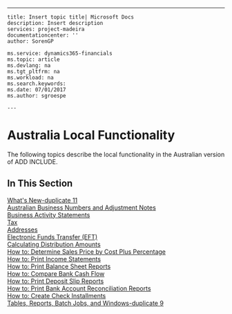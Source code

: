 ---
    title: Insert topic title| Microsoft Docs
    description: Insert description
    services: project-madeira
    documentationcenter: ''
    author: SorenGP

    ms.service: dynamics365-financials
    ms.topic: article
    ms.devlang: na
    ms.tgt_pltfrm: na
    ms.workload: na
    ms.search.keywords:
    ms.date: 07/01/2017
    ms.author: sgroespe

    ---
# Australia Local Functionality
The following topics describe the local functionality in the Australian version of ADD INCLUDE<!--[!INCLUDE[navnow](../../ApplicationDesign/includes/navnow_md.md)]-->.  
  
## In This Section  
 [What's New-duplicate 11](../../LocalFunctionalityForMicrosoftDynamicsNav2016/Australia/what-s-new-duplicate-11.md)  
  [Australian Business Numbers and Adjustment Notes](../../LocalFunctionalityForMicrosoftDynamicsNav2016/Australia/australian-business-numbers-and-adjustment-notes.md)  
  [Business Activity Statements](../../LocalFunctionalityForMicrosoftDynamicsNav2016/Australia/business-activity-statements.md)  
  [Tax](../../LocalFunctionalityForMicrosoftDynamicsNav2016/Australia/tax.md)  
  [Addresses](../../LocalFunctionalityForMicrosoftDynamicsNav2016/Australia/addresses.md)  
  [Electronic Funds Transfer \(EFT\)](../../LocalFunctionalityForMicrosoftDynamicsNav2016/Australia/electronic-funds-transfer-eft-.md)  
  [Calculating Distribution Amounts](../../LocalFunctionalityForMicrosoftDynamicsNav2016/Australia/calculating-distribution-amounts.md)  
  [How to: Determine Sales Price by Cost Plus Percentage](../../LocalFunctionalityForMicrosoftDynamicsNav2016/Australia/how-to-determine-sales-price-by-cost-plus-percentage.md)  
  [How to: Print Income Statements](../../LocalFunctionalityForMicrosoftDynamicsNav2016/Australia/how-to-print-income-statements.md)  
  [How to: Print Balance Sheet Reports](../../LocalFunctionalityForMicrosoftDynamicsNav2016/Australia/how-to-print-balance-sheet-reports.md)  
  [How to: Compare Bank Cash Flow](../../LocalFunctionalityForMicrosoftDynamicsNav2016/Australia/how-to-compare-bank-cash-flow.md)  
  [How to: Print Deposit Slip Reports](../../LocalFunctionalityForMicrosoftDynamicsNav2016/Australia/how-to-print-deposit-slip-reports.md)  
  [How to: Print Bank Account Reconciliation Reports](../../LocalFunctionalityForMicrosoftDynamicsNav2016/Australia/how-to-print-bank-account-reconciliation-reports.md)  
  [How to: Create Check Installments](../../LocalFunctionalityForMicrosoftDynamicsNav2016/Australia/how-to-create-check-installments.md)  
  [Tables, Reports, Batch Jobs, and Windows-duplicate 9](../../LocalFunctionalityForMicrosoftDynamicsNav2016/Australia/tables-reports-batch-jobs-and-windows-duplicate-9.md)